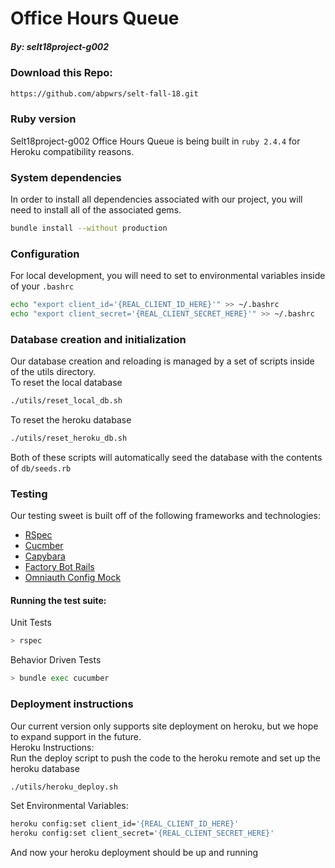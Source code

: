 # Office Hours Queue
##### By: selt18project-g002
    
      
### Download this Repo:
```bash
https://github.com/abpwrs/selt-fall-18.git
```

### Ruby version  
  
Selt18project-g002 Office Hours Queue is being built in `ruby 2.4.4` for 
Heroku compatibility reasons. 
  
### System dependencies

In order to install all dependencies associated with our project, 
you will need to install all of the associated gems.
```bash
bundle install --without production
```

### Configuration

For local development, you will need to set to environmental variables inside of your `.bashrc`  
```bash
echo "export client_id='{REAL_CLIENT_ID_HERE}'" >> ~/.bashrc
echo "export client_secret='{REAL_CLIENT_SECRET_HERE}'" >> ~/.bashrc
```


### Database creation and initialization

Our database creation and reloading is managed by a set of scripts inside of the utils directory.   
To reset the local database
```bash
./utils/reset_local_db.sh
```
To reset the heroku database
```bash
./utils/reset_heroku_db.sh
```
Both of these scripts will automatically seed the database with the contents of `db/seeds.rb`

### Testing

Our testing sweet is built off of the following frameworks and technologies: 
* [RSpec](http://rspec.info/)
* [Cucmber](https://cucumber.io/)
* [Capybara](https://teamcapybara.github.io/capybara/)
* [Factory Bot Rails](https://github.com/thoughtbot/factory_bot_rails)
* [Omniauth Config Mock](https://github.com/omniauth/omniauth/wiki/Integration-Testing)
  
#### Running the test suite:  
Unit Tests
```bash
> rspec
```  
Behavior Driven Tests
```bash
> bundle exec cucumber
```
### Deployment instructions

Our current version only supports site deployment on heroku, but we hope to expand support in the future.  
Heroku Instructions:   
Run the deploy script to push the code to the heroku remote and set up the heroku database  
```bash
./utils/heroku_deploy.sh
```
Set Environmental Variables:
```bash
heroku config:set client_id='{REAL_CLIENT_ID_HERE}'
heroku config:set client_secret='{REAL_CLIENT_SECRET_HERE}'
``` 
And now your heroku deployment should be up and running
